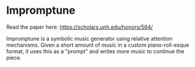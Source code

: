 # Impromptune

Read the paper here: https://scholars.unh.edu/honors/564/

Impromptune is a symbolic music generator using relative attention mechanisms. Given a short amount of music in a custom piano-roll-esque format, it uses this as a "prompt" and writes more music to continue the piece.
